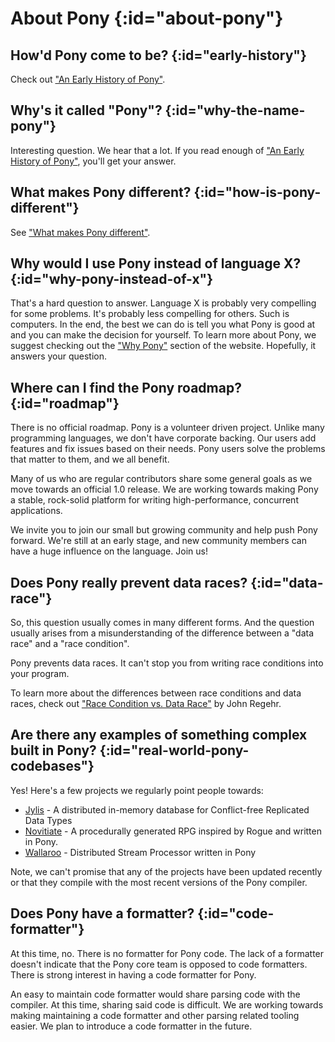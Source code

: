 # About Pony {:id="about-pony"}

## How'd Pony come to be? {:id="early-history"}

Check out ["An Early History of Pony"](/blog/posts/early-history-of-pony.md).

## Why's it called "Pony"? {:id="why-the-name-pony"}

Interesting question. We hear that a lot. If you read enough of ["An Early History of Pony"](/blog/posts/early-history-of-pony.md), you'll get your answer.

## What makes Pony different? {:id="how-is-pony-different"}

See ["What makes Pony different"](/discover/what-makes-pony-different.md).

## Why would I use Pony instead of language X? {:id="why-pony-instead-of-x"}

That's a hard question to answer. Language X is probably very compelling for some problems. It's probably less compelling for others. Such is computers. In the end, the best we can do is tell you what Pony is good at and you can make the decision for yourself. To learn more about Pony, we suggest checking out the ["Why Pony"](/discover/why-pony.md) section of the website. Hopefully, it answers your question.

## Where can I find the Pony roadmap? {:id="roadmap"}

There is no official roadmap. Pony is a volunteer driven project. Unlike many programming languages, we don't have corporate backing. Our users add features and fix issues based on their needs. Pony users solve the problems that matter to them, and we all benefit.

Many of us who are regular contributors share some general goals as we move towards an official 1.0 release. We are working towards making Pony a stable, rock-solid platform for writing high-performance, concurrent applications.

We invite you to join our small but growing community and help push Pony forward. We're still at an early stage, and new community members can have a huge influence on the language. Join us!

## Does Pony really prevent data races? {:id="data-race"}

So, this question usually comes in many different forms. And the question usually arises from a misunderstanding of the difference between a "data race" and a "race condition".

Pony prevents data races. It can't stop you from writing race conditions into your program.

To learn more about the differences between race conditions and data races, check out ["Race Condition vs. Data Race"](https://blog.regehr.org/archives/490) by John Regehr.

## Are there any examples of something complex built in Pony? {:id="real-world-pony-codebases"}

Yes! Here's a few projects we regularly point people towards:

- [Jylis](https://github.com/jemc/jylis) - A distributed in-memory database for Conflict-free Replicated Data Types
- [Novitiate](https://github.com/jtfmumm/novitiate) - A procedurally generated RPG inspired by Rogue and written in Pony.
- [Wallaroo](https://github.com/seantallen/wallaroo) - Distributed Stream Processor written in Pony

Note, we can't promise that any of the projects have been updated recently or that they compile with the most recent versions of the Pony compiler.

## Does Pony have a formatter? {:id="code-formatter"}

At this time, no. There is no formatter for Pony code. The lack of a formatter doesn't indicate that the Pony core team is opposed to code formatters. There is strong interest in having a code formatter for Pony.

An easy to maintain code formatter would share parsing code with the compiler. At this time, sharing said code is difficult. We are working towards making maintaining a code formatter and other parsing related tooling easier. We plan to introduce a code formatter in the future.
